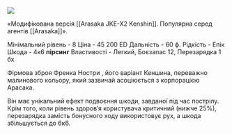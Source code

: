 
[![](https://static.wikia.nocookie.net/cyberpunk/images/d/dc/Kenshin_Frank.png/revision/latest/scale-to-width-down/350?cb=20220330180235)](https://static.wikia.nocookie.net/cyberpunk/images/d/dc/Kenshin_Frank.png/revision/latest?cb=20220330180235)

«Модифікована версія [[Arasaka JKE-X2 Kenshin]]. Популярна серед агентів [[Arasaka]]».

Мінімальний рівень - 8
Ціна - 45 200 ED
Дальність - 60 ф.
Рідкість - Епік
Шкода - 4к6 **пірсинг**
Властивості - Легкий, Боєзапас 12, Перезарядка 1 бх

Фірмова зброя Френка Ностри , його варіант Кеншина, переважно малинового кольору, який зазвичай асоціюється з корпорацією Арасака.

Він має унікальний ефект подвоєння шкоди, завданої під час пострілу. Крім того, коли рівень здоров’я користувача критичний (нижче 25%), перезарядка замість бонусного ходу використовує рух, а шкода збільшується до 6к6.